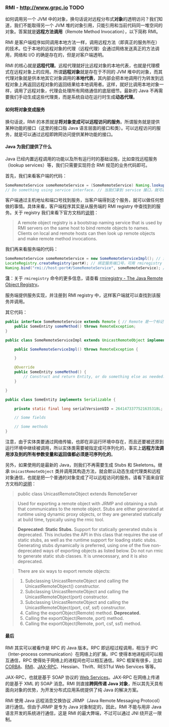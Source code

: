 ### RMI - http://www.grpc.io TODO

如何调用另一个 JVM 中的对象，换句话说对远程分布式**对象**的透明访问？我们知道，我们不能取得另一个 JVM 堆的对象引用，只能引用和当前代码同一堆空间的对象。答案就是**远程方法调用**（Remote Method Invocation），以下简称 RMI。

RMI 是客户端程序如同调用本地方法一样，调用远程方法（即真正的服务所在）的技术。位于本地的远程对象的代理（远程代理）会通过网络发送真正的方法调用，网络和 I/O 的确是存在的，但是对客户端透明。

RMI 的核心就是**远程代理**。远程代理就好比远程对象的本地代表，也就是代理模式在远程对象上的应用。所谓**远程对象**就是存在于不同的 JVM 堆中的对象，而其代理对象就是供本地其它对象调用的**本地代表**，其内部会把本地调用行为转发到远程对象上再返回远程对象的返回结果给本地调用者。这样，就好比调用本地对象一样，调用了远程对象，代理会处理所有网络通信的底层细节。最新的 Java 不再需要我们手动生成这些代理类，而是系统自动在运行时生成**动态代理**。

#### 如何将对象变成服务

换句话说，RMI 的本质就是**将对象变成可以远程访问的服务**。所谓服务就是提供某种功能的接口（这里的接口指 Java 语言层面的接口和类）。可以远程访问的服务，就是可以通过远程即跨网访问提供某种功能的接口。

#### Java 为我们提供了什么

Java 已经内置远程调用的功能以及所有运行时的基础设施，比如查找远程服务（lookup services）等，我们只需要实现符合 RMI 规范的业务代码即可。

首先，我们来看客户端的代码：

```Java
SomeRemoteService someRemoteService = (SomeRemoteService) Naming.lookup("rmi://host:port#/SomeRemoteService"); // service 的概念我们已经很熟悉了，就是具备某种功能的接口（包括类）；这里的 service 还需要继承自 java.rmi.Remote 接口，以表示它是一个远程服务接口，从而可以被 RMI 系统识别到。
// Do something using service interface. // 当我们拿到 service 接口，就可以做任何我们想做的事情。
```

客户端通过主机地址和端口号找到服务，当客户端得到这个服务，就可以做任何想做的事情。具体来看，客户端程序其实是从服务端的 RMI registry 中查找到的服务。关于 registry 我们来看下官方文档的[说明](http://docs.oracle.com/javase/7/docs/technotes/tools/solaris/rmiregistry.html)：

> A remote object registry is a bootstrap naming service that is used by RMI servers on the same host to bind remote objects to names. Clients on local and remote hosts can then look up remote objects and make remote method invocations.

我们再来看服务端的代码：

```Java
SomeRemoteService someRemoteService = new SomeRemoteServiceImpl(); // 远程服务接口的实现
LocateRegistry.createRegistry(port#); // 绑定服务端口号，可用 rmiregistry 命令代替。
Naming.bind("rmi://host:port#/SomeRemoteService", someRemoteService); // 绑定服务地址。
```

**注**：关于 `rmiregistry` 命令的更多信息，请查看 [rmiregistry - The Java Remote Object Registry](http://docs.oracle.com/javase/6/docs/technotes/tools/solaris/rmiregistry.html)。

服务端提供服务实现，并注册到 RMI registry 中，这样客户端就可以查找到该服务并调用。

其它代码：

```Java
public interface SomeRemoteService extends Remote { // Remote 是一个标记接口，没有任何方法，注意这并不是接口的正常用法。
    public SomeEntity someMethod() throws RemoteException;
}

public class SomeRemoteServiceImpl extends UnicastRemoteObject implements SomeRemoteService {

    public SomeRemoteServiceImpl() throws RemoteException {

    }

    @Override
    public SomeEntity someMethod() {
        // Construct and return Entity, or do something else as needed.
    }

}

public class SomeEntity implements Serializable {

    private static final long serialVersionUID = 2641473377521635318L;

    // Some fields

    // Some methods
}
```

注意，由于实体类要通过网络传输，也即在非运行环境中存在，而且还要被还原到运行环境中继续被调用，所以实体类需要被指定成可序列化的，事实上**远程方法调用涉及到的所有参数变量和返回值都必须是可序列化的**。

另外，如果使用的是最新的 Java，则我们不再需要生成 Stubs 和 Skeletons。继承 `UnicastRemoteObject` 类并调用其构造方法，就会默认动态生成代理类和远程对象通信，也就是把一个普通的对象变成了可以远程访问的服务。请看下面来自官方文档的[说明](https://docs.oracle.com/javase/8/docs/api/java/rmi/server/UnicastRemoteObject.html)：

> public class UnicastRemoteObject extends RemoteServer

> Used for exporting a remote object with JRMP and obtaining a stub that communicates to the remote object. Stubs are either generated at runtime using dynamic proxy objects, or they are generated statically at build time, typically using the rmic tool.

> **Deprecated: Static Stubs.** Support for statically generated stubs is deprecated. This includes the API in this class that requires the use of static stubs, as well as the runtime support for loading static stubs. Generating stubs dynamically is preferred, using one of the five non-deprecated ways of exporting objects as listed below. Do not run rmic to generate static stub classes. It is unnecessary, and it is also deprecated.

> There are six ways to export remote objects:

> 1. Subclassing UnicastRemoteObject and calling the UnicastRemoteObject() constructor.
> 2. Subclassing UnicastRemoteObject and calling the UnicastRemoteObject(port) constructor.
> 3. Subclassing UnicastRemoteObject and calling the UnicastRemoteObject(port, csf, ssf) constructor.
> 4. Calling the exportObject(Remote) method. **Deprecated.**
> 5. Calling the exportObject(Remote, port) method.
> 6. Calling the exportObject(Remote, port, csf, ssf) method.

#### 最后

RMI 其实可以被看作是 RPC 的 Java 版本。RPC 即远程过程调用，相当于 IPC（Inter-process communication）在网络上的扩展。IPC 使得本地进程间可以相互通信，RPC 使得处于网络上的进程间也可以相互通信。RPC 框架有很多，比如 [CORBA](JavaIDL.md)、[RMI](RMI.md)、[JAX-RPC](WebServices.md)、Hessian、Thrift、RESTful Web Services 等等。

JAX-RPC，也就是基于 SOAP 协议的 [Web Services](WebServices.md)。JAX-RPC 在网络上传递的是基于 XML 的 SOAP 消息。RMI 则直接**跨网传递 Java 对象**，所以其先天具有面向对象的优势，为开发分布式应用系统提供了纯 Java 的解决方案。

RMI 使用 Java 远程消息交换协议 JRMP（Java Remote Messaging Protocol）进行通信。但由于JRMP 是专为 Java 对象制定的，因此，RMI 不能与用非 Java 语言开发的系统进行通信，这是 RMI 的最大弊端，不过可以通过 JNI 绕开这一限制。
